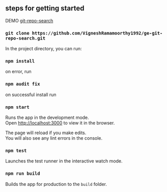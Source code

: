 ## steps for getting started

DEMO [git-repo-search](https://git-repo-search-ge.herokuapp.com/)

### `git clone https://github.com/VigneshRamamoorthy1992/ge-git-repo-search.git`

In the project directory, you can run:
### `npm install`

on error, run
### `npm audit fix`

on successful install run
### `npm start`

Runs the app in the development mode.<br />
Open [http://localhost:3000](http://localhost:3000) to view it in the browser.

The page will reload if you make edits.<br />
You will also see any lint errors in the console.

### `npm test`

Launches the test runner in the interactive watch mode.<br />

### `npm run build`

Builds the app for production to the `build` folder.<br />
